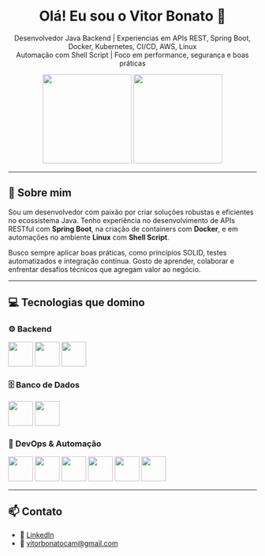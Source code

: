 <h1 align="center">Olá! Eu sou o Vitor Bonato 👋</h1>
<p align="center">
  Desenvolvedor Java Backend | Experiencias em APIs REST, Spring Boot, Docker, Kubernetes, CI/CD, AWS, Linux<br/>
  Automação com Shell Script | Foco em performance, segurança e boas práticas
</p>

<div align="center">
  <img height="180em" src="https://github-readme-stats.vercel.app/api?username=vitorbonato19&show_icons=true&theme=tokyonight&include_all_commits=true&count_private=true"/>
  <img height="180em" src="https://github-readme-stats.vercel.app/api/top-langs/?username=vitorbonato19&layout=compact&langs_count=7&theme=tokyonight"/>
</div>

---

## 🚀 Sobre mim

Sou um desenvolvedor com paixão por criar soluções robustas e eficientes no ecossistema Java. Tenho experiência no desenvolvimento de APIs RESTful com **Spring Boot**, na criação de containers com **Docker**, e em automações no ambiente **Linux** com **Shell Script**.

Busco sempre aplicar boas práticas, como princípios SOLID, testes automatizados e integração contínua. Gosto de aprender, colaborar e enfrentar desafios técnicos que agregam valor ao negócio.

---

## 💻 Tecnologias que domino

### ⚙️ Backend
<div>
  <img height="50" src="https://cdn.jsdelivr.net/gh/devicons/devicon/icons/java/java-original.svg"/>
  <img height="50" src="https://cdn.jsdelivr.net/gh/devicons/devicon/icons/spring/spring-original.svg"/>
  <img height="50" src="https://cdn.jsdelivr.net/gh/devicons/devicon/icons/hibernate/hibernate-original.svg"/>
</div>

### 🗄️ Banco de Dados
<div>
  <img height="50" src="https://cdn.jsdelivr.net/gh/devicons/devicon/icons/mysql/mysql-original.svg"/>
  <img height="50" src="https://cdn.jsdelivr.net/gh/devicons/devicon/icons/postgresql/postgresql-original.svg"/>
</div>

### 🐳 DevOps & Automação
<div>
  <img height="50" src="https://cdn.jsdelivr.net/gh/devicons/devicon/icons/docker/docker-original.svg"/>
  <img height="50" src="https://cdn.jsdelivr.net/gh/devicons/devicon/icons/maven/maven-original.svg"/>
  <img height="50" src="https://cdn.jsdelivr.net/gh/devicons/devicon/icons/linux/linux-original.svg"/>
  <img height="50" src="https://cdn.jsdelivr.net/gh/devicons/devicon/icons/bash/bash-original.svg"/>
  <img height="50" src="https://cdn.jsdelivr.net/gh/devicons/devicon/icons/apache/apache-original.svg"/>
  <img height="50" src="https://cdn.jsdelivr.net/gh/devicons/devicon/icons/sqldeveloper/sqldeveloper-original.svg"/>
</div>

---

## 📫 Contato

- 💼 [LinkedIn](https://www.linkedin.com/in/vitorbonato)
- 📧 vitorbonatocam@gmail.com
